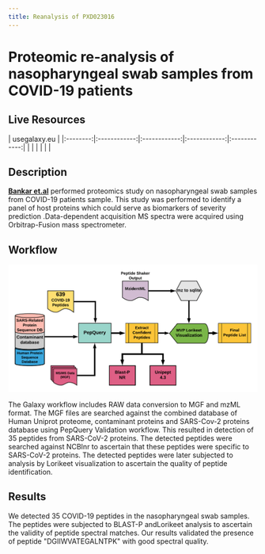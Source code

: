 ```yaml
---
title: Reanalysis of PXD023016
---
```


# Proteomic re-analysis of nasopharyngeal swab samples from COVID-19 patients

## Live Resources

| usegalaxy.eu |
|:--------:|:------------:|:------------:|:------------:|:------------:|
| <FlatShield label="Input data" message="view" href="https://usegalaxy.eu/u/subina/h/pxd023016inputfiles" alt="Raw data" /> |
| <FlatShield label="PXD023016 history" message="view" href="https://usegalaxy.eu/u/arajczewski/h/pxd023016-12apr2021" alt="Galaxy history" /> |
| <FlatShield label="workflow" message="run" href="https://usegalaxy.eu/u/arajczewski/w/covid19-pepquery-validation-07april2021" /> |


## Description

**[Bankar et.al](http://proteomecentral.proteomexchange.org/cgi/GetDataset?ID=PXD023016)** performed proteomics study on nasopharyngeal swab samples from COVID-19 patients sample. This study was performed to identify a panel of host proteins which could serve as biomarkers of severity prediction .Data-dependent acquisition MS spectra were acquired using Orbitrap-Fusion mass spectrometer. 


## Workflow

![](./../img/wfVal.png)

The Galaxy workflow includes RAW data conversion to MGF and mzML format. The MGF files are searched against the combined database of 
Human Uniprot proteome, contaminant proteins and SARS-Cov-2 proteins database using PepQuery Validation workflow. This resulted in detection of 35 peptides from SARS-CoV-2 proteins. The detected peptides were searched against NCBInr to ascertain that these peptides were specific to SARS-CoV-2 proteins. The detected peptides were later subjected to analysis by Lorikeet visualization to ascertain the quality of peptide identification. 


## Results

We detected 35 COVID-19 peptides in the nasopharyngeal swab samples. The peptides were subjected to BLAST-P andLorikeet analysis to ascertain the validity of peptide spectral matches. Our results validated the presence of peptide "DGIIWVATEGALNTPK" with good spectral quality.

